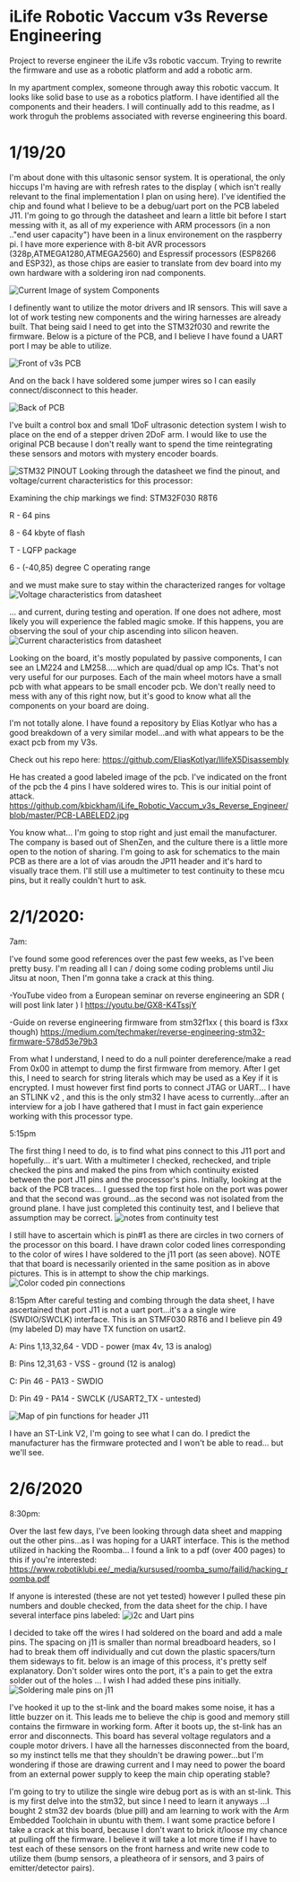 # iLife Robotic Vaccum v3s Reverse Engineering

Project to reverse engineer the iLife v3s robotic vaccum. Trying to rewrite the firmware and use as a robotic platform and add a robotic arm.

In my apartment complex, someone through away this robotic vaccum. It looks like solid base to use as a robotics platform. I have identified all the components and their headers. I will continually add to this readme, as I work throguh the problems associated with reverse engineering this board. 


# 1/19/20
I'm about done with this ultasonic sensor system. It is operational, the only hiccups I'm having are with refresh rates to the display ( which isn't really relevant to the final implementation I plan on using here). I've identified the chip and found what I believe to be a debug/uart port on the PCB labeled J11. I'm going to go through the datasheet and learn a little bit before I start messing with it, as all of my experience with ARM processors (in a non .."end user capacity") have been in a linux environement on the raspberry pi. I have more experience with 8-bit AVR processors (328p,ATMEGA1280,ATMEGA2560) and Espressif processors (ESP8266 and ESP32), as those chips are easier to translate from dev board into my own hardware with a soldering iron nad components. 


![Current Image of system Components](https://github.com/kbickham/iLife_Robotic_Vaccum_v3s_Reverse_Engineer/blob/master/system.jpg)

 I definently want to utilize the motor drivers and IR sensors. This will save a lot of work testing new components and the wiring harnesses are already built. That being said I need to get into the STM32f030 and rewrite the firmware. Below is a picture of the PCB, and I believe I have found a UART port I may be able to utilize.
 
 ![Front of v3s PCB](https://github.com/kbickham/iLife_Robotic_Vaccum_v3s_Reverse_Engineer/blob/master/frontofIlifev3s_pcb.jpg)
 
 And on the back I have soldered some jumper wires so I can easily connect/disconnect to this header.
 
 ![Back of PCB](https://github.com/kbickham/iLife_Robotic_Vaccum_v3s_Reverse_Engineer/blob/master/backofIlifePCB.jpg)
 
 I've built a control box and small 1DoF ultrasonic detection system I wish to place on the end of a stepper driven 2DoF arm. I would like to use the original PCB because I don't really want to spend the time reintegrating these sensors and motors with mystery encoder boards.
 
 ![STM32 PINOUT](https://github.com/kbickham/iLife_Robotic_Vaccum_v3s_Reverse_Engineer/blob/master/processor.PNG)
 Looking through the datasheet we find the pinout, and voltage/current characteristics for this processor:
 
 Examining the chip markings we find: STM32F030 R8T6
 
 R - 64 pins
 
 8 - 64 kbyte of flash
 
 T - LQFP package
 
 6 -  (-40,85) degree C operating range
 
 
 and we must make sure to stay within the characterized ranges for voltage 
 ![Voltage characteristics from datasheet](https://github.com/kbickham/iLife_Robotic_Vaccum_v3s_Reverse_Engineer/blob/master/ratingsstm32.PNG)
 
 ... and current, during testing and operation. If one does not adhere, most likely you will experience the fabled magic smoke. If this happens, you are observing the soul of your chip ascending into silicon heaven.
  ![Current characteristics from datasheet](https://github.com/kbickham/iLife_Robotic_Vaccum_v3s_Reverse_Engineer/blob/master/current%20ratings.PNG)
  
 
     
Looking on the board, it's mostly populated by passive components, I can see an LM224 and LM258.....which are quad/dual op amp ICs. That's not very useful for our purposes. Each of the main wheel motors have a small pcb with what appears to be small encoder pcb. We don't really need to mess with any of this right now, but it's good to know what all the components on your board are doing.
 
I'm not totally alone. I have found a repository by Elias Kotlyar who has a good breakdown of a very similar model...and with what appears to be the exact pcb from my V3s. 

Check out his repo here:
https://github.com/EliasKotlyar/IlifeX5Disassembly

He has created a good labeled image of the pcb. I've indicated on the front of the pcb the 4 pins I have soldered wires to. This is our initial point of attack.
https://github.com/kbickham/iLife_Robotic_Vaccum_v3s_Reverse_Engineer/blob/master/PCB-LABELED2.jpg

You know what... I'm going to stop right and just email the manufacturer. The company is based out of ShenZen, and the culture there is a little more open to the notion of sharing. I'm going to ask for schematics to the main PCB as there are a lot of vias aroudn the JP11 header and it's hard to visually trace them. I'll still use a multimeter to test continuity to these mcu pins, but it really couldn't hurt to ask.


# 2/1/2020:

7am:

 I've found some good references over the past few weeks, as I've been pretty busy. I'm reading all I can / doing some coding problems until Jiu Jitsu at noon,
Then I'm gonna take a crack at this thing.

-YouTube video from a European seminar on reverse engineering an SDR ( will post link later ) I
https://youtu.be/GX8-K4TssjY

-Guide on reverse engineering firmware from stm32f1xx ( this board is f3xx though)
https://medium.com/techmaker/reverse-engineering-stm32-firmware-578d53e79b3


From what I understand, I need to do a null pointer dereference/make a read 
From 0x00 in attempt to dump the first firmware from memory.
After I get this, I need to search for string literals which may be used as a 
Key if it is encrypted. I must however first find ports to connect JTAG or UART...  I have an STLINK v2 , and this is the only stm32 I have acess to currently...after an interview for a job I have gathered that I must in fact gain experience working with this processor type. 

5:15pm

The first thing I need to do, is to find what pins connect to this J11 port and hopefully... it's uart.
With a multimeter I checked, rechecked, and triple checked the pins and maked the pins from which continuity existed between the port J11 pins and the processor's pins. Initially, looking at the back of the PCB traces... I guessed the top first hole on the port was power and that the second was ground...as the second was not isolated from the ground plane. I have just completed this continuity test, and I believe that assumption may be correct.
![notes from continuity test](https://github.com/kbickham/iLife_Robotic_Vaccum_v3s_Reverse_Engineer/blob/master/pinout.jpg)

I still have to ascertain which is pin#1 as there are circles in two corners of the processor on this board. I have drawn color coded lines corresponding to the color of wires I have soldered to the j11 port (as seen above). NOTE that that board is necessarily oriented in the same position as in above pictures. This is in attempt to show the chip markings.
![Color coded pin connections](https://github.com/kbickham/iLife_Robotic_Vaccum_v3s_Reverse_Engineer/blob/master/processorcolorcoded.jpg)


8:15pm After careful testing and combing through the data sheet, I have ascertained that port J11 is not a uart port...it's a a single wire (SWDIO/SWCLK) interface. 
This is an STMF030 R8T6 and I believe pin 49  (my labeled D) may have TX function on usart2.


A: Pins 1,13,32,64 - VDD - power (max 4v, 13 is analog)

B: Pins 12,31,63 - VSS - ground (12 is analog)

C: Pin 46 - PA13 - SWDIO

D: Pin 49 - PA14 - SWCLK  (/USART2_TX - untested)

![Map of pin functions for header J11](https://github.com/kbickham/iLife_Robotic_Vaccum_v3s_Reverse_Engineer/blob/master/pin%20functions.jpg)


I have an ST-Link V2, I'm going to see what I can do. I predict the manufacturer has the firmware protected and I won't be able to read... but we'll see.

# 2/6/2020
8:30pm:

Over the last few days, I've been looking through data sheet and mapping out the other pins...as I was hoping for a UART interface. This is the method utilized in hacking the Roomba... I found a link to a pdf (over 400 pages) to this if you're interested:
https://www.robotiklubi.ee/_media/kursused/roomba_sumo/failid/hacking_roomba.pdf

If anyone is interested (these are not yet tested) however I pulled these pin numbers and double checked, from the data sheet for the chip. I have several interface pins labeled:
![i2c and Uart pins](https://github.com/kbickham/iLife_Robotic_Vaccum_v3s_Reverse_Engineer/blob/master/iLife_interface_pins_untested.jpg)

I decided to take off the wires I had soldered on the board and add a male pins. The spacing on j11 is smaller than normal breadboard headers, so I had to break them off individually and cut down the plastic spacers/turn them sideways to fit. below is an image of this process, it's pretty self explanatory. Don't solder wires onto the port, it's a pain to get the extra solder out of the holes ... I wish I had added these pins initially.
![Soldering male pins on j11](https://github.com/kbickham/iLife_Robotic_Vaccum_v3s_Reverse_Engineer/blob/master/iLife_header_solder.jpg)

I've hooked it up to the st-link and the board makes some noise, it has a little buzzer on it. This leads me to believe the chip is good and memory still contains the firmware in working form. After it boots up, the st-link has an error and disconnects. This board has several voltage regulators and a couple motor drivers. I have all the harnesses disconnected from the board, so my instinct tells me that they shouldn't be drawing power...but I'm wondering if those are drawing current and I may need to power the board from an external power supply to keep the main chip operating stable? 

 I'm going to try to utilize the single wire debug port as is with an st-link. This is my first delve into the stm32, but since I need to learn it anyways ...I bought 2 stm32 dev boards (blue pill) and am learning to work with the Arm Embedded Toolchain in ubuntu with them. I want some practice before I take a crack at this board, because I don't want to brick it/loose my chance at pulling off the firmware. I believe it will take a lot more time if I have to test each of these sensors on the front harness and write new code to utilize them (bump sensors, a pleatheora of ir sensors, and  3 pairs of emitter/detector pairs). 
 





